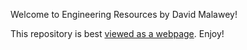 Welcome to Engineering Resources by David Malawey!

This repository is best [viewed as a webpage](https://qr.net/mxet).  Enjoy!
